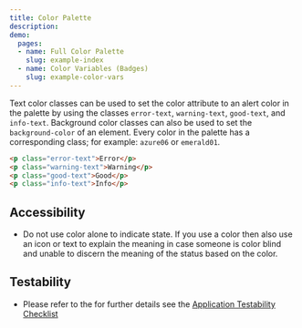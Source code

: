 ```yaml
---
title: Color Palette
description:
demo:
  pages:
  - name: Full Color Palette
    slug: example-index
  - name: Color Variables (Badges)
    slug: example-color-vars
---
```


Text color classes can be used to set the color attribute to an alert color in the palette by using the classes `error-text`, `warning-text`, `good-text`, and `info-text`. Background color classes can also be used to set the `background-color` of an element. Every color in the palette has a corresponding class; for example: `azure06` or `emerald01`.

```html
<p class="error-text">Error</p>
<p class="warning-text">Warning</p>
<p class="good-text">Good</p>
<p class="info-text">Info</p>
```

## Accessibility

- Do not use color alone to indicate state. If you use a color then also use an icon or text to explain the meaning in case someone is color blind and unable to discern the meaning of the status based on the color.

## Testability

- Please refer to the for further details see the [Application Testability Checklist](https://design.infor.com/resources/application-testability-checklist)
